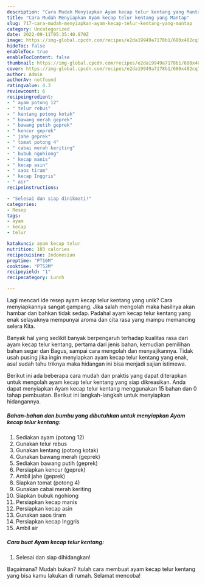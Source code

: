 ```yaml
---
description: "Cara Mudah Menyiapkan Ayam kecap telur kentang yang Mantap"
title: "Cara Mudah Menyiapkan Ayam kecap telur kentang yang Mantap"
slug: 717-cara-mudah-menyiapkan-ayam-kecap-telur-kentang-yang-mantap
category: Uncategorized
date: 2022-09-11T05:35:40.870Z
image: https://img-global.cpcdn.com/recipes/e2da19949a7178b1/680x482cq70/ayam-kecap-telur-kentang-foto-resep-utama.jpg
hideToc: false
enableToc: true
enableTocContent: false
thumbnail: https://img-global.cpcdn.com/recipes/e2da19949a7178b1/680x482cq70/ayam-kecap-telur-kentang-foto-resep-utama.jpg
cover: https://img-global.cpcdn.com/recipes/e2da19949a7178b1/680x482cq70/ayam-kecap-telur-kentang-foto-resep-utama.jpg
author: Admin
authorAv: notfound
ratingvalue: 4.3
reviewcount: 6
recipeingredient:
- " ayam potong 12"
- " telur rebus"
- " kentang potong kotak"
- " bawang merah geprek"
- " bawang putih geprek"
- " kencur geprek"
- " jahe geprek"
- " tomat potong 4"
- " cabai merah keriting"
- " bubuk ngohiong"
- " kecap manis"
- " kecap asin"
- " saos tiram"
- " kecap Inggris"
- " air"
recipeinstructions:

- "Selesai dan siap dinikmati!"
categories:
- Resep
tags:
- ayam
- kecap
- telur

katakunci: ayam kecap telur 
nutrition: 103 calories
recipecuisine: Indonesian
preptime: "PT16M"
cooktime: "PT52M"
recipeyield: "1"
recipecategory: Lunch

---
```





Lagi mencari ide resep ayam kecap telur kentang yang unik? Cara menyiapkannya sangat gampang. Jika salah mengolah maka hasilnya akan hambar dan bahkan tidak sedap. Padahal ayam kecap telur kentang yang enak selayaknya mempunyai aroma dan cita rasa yang mampu memancing selera Kita.





Banyak hal yang sedikit banyak berpengaruh terhadap kualitas rasa dari ayam kecap telur kentang, pertama dari jenis bahan, kemudian pemilihan bahan segar dan Bagus, sampai cara mengolah dan menyajikannya. Tidak usah pusing jika ingin menyiapkan ayam kecap telur kentang yang enak,      asal sudah tahu triknya maka hidangan ini bisa menjadi sajian istimewa.





















Berikut ini ada beberapa cara mudah dan praktis yang dapat diterapkan untuk mengolah ayam kecap telur kentang yang siap dikreasikan. Anda dapat menyiapkan Ayam kecap telur kentang menggunakan 15 bahan dan 0 tahap pembuatan. Berikut ini langkah-langkah untuk menyiapkan hidangannya.

<!--inarticleads1-->

##### Bahan-bahan dan bumbu yang dibutuhkan untuk menyiapkan Ayam kecap telur kentang:

1. Sediakan  ayam (potong 12)
1. Gunakan  telur rebus
1. Gunakan  kentang (potong kotak)
1. Gunakan  bawang merah (geprek)
1. Sediakan  bawang putih (geprek)
1. Persiapkan  kencur (geprek)
1. Ambil  jahe (geprek)
1. Siapkan  tomat (potong 4)
1. Gunakan  cabai merah keriting
1. Siapkan  bubuk ngohiong
1. Persiapkan  kecap manis
1. Persiapkan  kecap asin
1. Gunakan  saos tiram
1. Persiapkan  kecap Inggris
1. Ambil  air




<!--inarticleads2-->

##### Cara buat Ayam kecap telur kentang:


1. Selesai dan siap dihidangkan!



Bagaimana? Mudah bukan? Itulah cara membuat ayam kecap telur kentang yang bisa kamu lakukan di rumah. Selamat mencoba!

